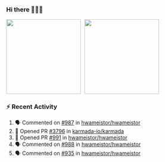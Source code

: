 ### Hi there 👋👋👋

<div style="display: flex; gap: 10px;">
  <img height="200px" src="https://github-readme-stats.vercel.app/api?username=Vacant2333&show_icons=true&theme=flag-india&count_private=true&hide_rank=true&include_all_commits=true">
  <img height="200px" src="https://github-readme-stats.vercel.app/api/top-langs/?username=Vacant2333&layout=donut">
</div>

### :zap: Recent Activity

<!--START_SECTION:activity-->
1. 🗣 Commented on [#987](https://github.com/hwameistor/hwameistor/issues/987#issuecomment-1637492606) in [hwameistor/hwameistor](https://github.com/hwameistor/hwameistor)
2. 💪 Opened PR [#3796](https://github.com/karmada-io/karmada/pull/3796) in [karmada-io/karmada](https://github.com/karmada-io/karmada)
3. 💪 Opened PR [#991](https://github.com/hwameistor/hwameistor/pull/991) in [hwameistor/hwameistor](https://github.com/hwameistor/hwameistor)
4. 🗣 Commented on [#988](https://github.com/hwameistor/hwameistor/issues/988#issuecomment-1635373883) in [hwameistor/hwameistor](https://github.com/hwameistor/hwameistor)
5. 🗣 Commented on [#935](https://github.com/hwameistor/hwameistor/issues/935#issuecomment-1630220788) in [hwameistor/hwameistor](https://github.com/hwameistor/hwameistor)
<!--END_SECTION:activity-->
